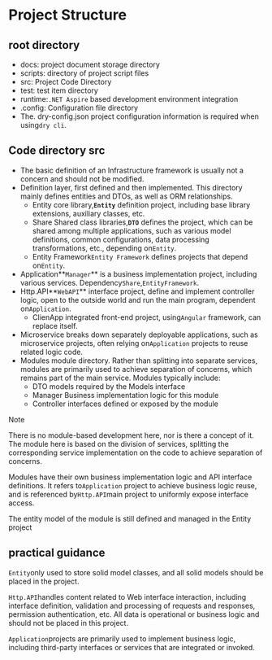 # Project Structure

## root directory

- docs: project document storage directory
- scripts: directory of project script files
- src: Project Code Directory
- test: test item directory
- runtime:`.NET Aspire` based development environment integration
- .config: Configuration file directory
- The. dry-config.json project configuration information is required when using`dry cli`.

## Code directory src

- The basic definition of an Infrastructure framework is usually not a concern and should not be modified.
- Definition layer, first defined and then implemented. This directory mainly defines entities and DTOs, as well as ORM relationships.
  - Entity core library,**`Entity`** definition project, including base library extensions, auxiliary classes, etc.
  - Share Shared class libraries,**`DTO`** defines the project, which can be shared among multiple applications, such as various model definitions, common configurations, data processing transformations, etc., depending on`Entity`.
  - Entity Framework`Entity Framework` defines projects that depend on`Entity`.
- Application**`Manager`** is a business implementation project, including various services. Dependency`Share`,`EntityFramework`.
- Http.API**`WebAPI`** interface project, define and implement controller logic, open to the outside world and run the main program, dependent on`Application`.
  - ClienApp integrated front-end project, using`Angular` framework, can replace itself.
- Microservice breaks down separately deployable applications, such as microservice projects, often relying on`Application` projects to reuse related logic code.
- Modules module directory. Rather than splitting into separate services, modules are primarily used to achieve separation of concerns, which remains part of the main service. Modules typically include:
  - DTO models required by the Models interface
  - Manager Business implementation logic for this module
  - Controller interfaces defined or exposed by the module

> [!NOTE]
>There is no module-based development here, nor is there a concept of it. The module here is based on the division of services, splitting the corresponding service implementation on the code to achieve separation of concerns.
>
>Modules have their own business implementation logic and API interface definitions. It refers to`Application` project to achieve business logic reuse, and is referenced by`Http.API`main project to uniformly expose interface access.
>
>The entity model of the module is still defined and managed in the Entity project
>

## practical guidance

`Entity`only used to store solid model classes, and all solid models should be placed in the project.

`Http.API`handles content related to Web interface interaction, including interface definition, validation and processing of requests and responses, permission authentication, etc. All data is operational or business logic and should not be placed in this project.

`Application`projects are primarily used to implement business logic, including third-party interfaces or services that are integrated or invoked.
